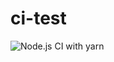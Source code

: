 # ci-test
![Node.js CI with yarn](https://github.com/TEAM-B-SOFT2020/ci-test/workflows/Node.js%20CI%20with%20yarn/badge.svg)
